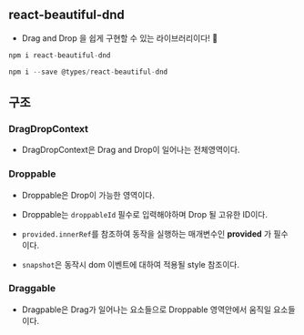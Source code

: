 ## react-beautiful-dnd

- Drag and Drop 을 쉽게 구현할 수 있는 라이브러리이다! 💅

```js
npm i react-beautiful-dnd
```

```js
npm i --save @types/react-beautiful-dnd
```

## 구조

### DragDropContext

- DragDropContext은 Drag and Drop이 일어나는 전체영역이다.

### Droppable

- Droppable은 Drop이 가능한 영역이다.
- Droppable는 `droppableId` 필수로 입력해야하며 Drop 될 고유한 ID이다.

- `provided.innerRef`를 참조하여 동작을 실행하는 매개변수인 **provided** 가 필수이다.
- `snapshot`은 동작시 dom 이벤트에 대하여 적용될 style 참조이다.

### Draggable

- Dragpable은 Drag가 일어나는 요소들으로 Droppable 영역안에서 움직일 요소들이다.
